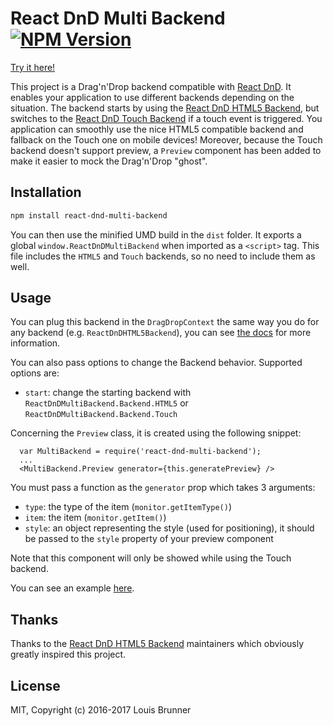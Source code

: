 # React DnD Multi Backend [![NPM Version][npm-image]][npm-url]

[Try it here!](https://louisbrunner.github.io/react-dnd-multi-backend/examples)

This project is a Drag'n'Drop backend compatible with [React DnD](https://github.com/gaearon/react-dnd).
It enables your application to use different backends depending on the situation. The backend starts by using the [React DnD HTML5 Backend](https://github.com/gaearon/react-dnd-html5-backend), but switches to the [React DnD Touch Backend](https://github.com/yahoo/react-dnd-touch-backend) if a touch event is triggered.
You application can smoothly use the nice HTML5 compatible backend and fallback on the Touch one on mobile devices!
Moreover, because the Touch backend doesn't support preview, a `Preview` component has been added to make it easier to mock the Drag'n'Drop "ghost".

## Installation

```bash
npm install react-dnd-multi-backend
```

You can then use the minified UMD build in the `dist` folder.
It exports a global `window.ReactDnDMultiBackend` when imported as a `<script>` tag.
This file includes the `HTML5` and `Touch` backends, so no need to include them as well.

## Usage

You can plug this backend in the `DragDropContext` the same way you do for any backend (e.g. `ReactDnDHTML5Backend`), you can see [the docs](http://gaearon.github.io/react-dnd/docs-html5-backend.html) for more information.

You can also pass options to change the Backend behavior. Supported options are:

 - `start`: change the starting backend with `ReactDnDMultiBackend.Backend.HTML5` or `ReactDnDMultiBackend.Backend.Touch`


Concerning the `Preview` class, it is created using the following snippet:
```
  var MultiBackend = require('react-dnd-multi-backend');
  ...
  <MultiBackend.Preview generator={this.generatePreview} />
```
You must pass a function as the `generator` prop which takes 3 arguments:

 - `type`: the type of the item (`monitor.getItemType()`)
 - `item`: the item (`monitor.getItem()`)
 - `style`: an object representing the style (used for positioning), it should be passed to the `style` property of your preview component

Note that this component will only be showed while using the Touch backend.

You can see an example [here](https://github.com/LouisBrunner/react-dnd-multi-backend/blob/master/src/examples/).

## Thanks

Thanks to the [React DnD HTML5 Backend](https://github.com/gaearon/react-dnd-html5-backend) maintainers which obviously greatly inspired this project.

## License

MIT, Copyright (c) 2016-2017 Louis Brunner



[npm-image]: https://img.shields.io/npm/v/react-dnd-multi-backend.svg
[npm-url]: https://npmjs.org/package/react-dnd-multi-backend
